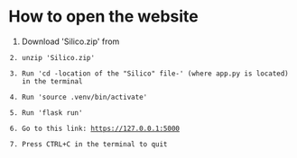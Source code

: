 # How to open the website
1. Download 'Silico.zip' from <code>
2. unzip 'Silico.zip'
3. Run 'cd -location of the "Silico" file-' (where app.py is located) in the terminal
4. Run 'source .venv/bin/activate'
5. Run 'flask run'
6. Go to this link: https://127.0.0.1:5000
7. Press CTRL+C in the terminal to quit
